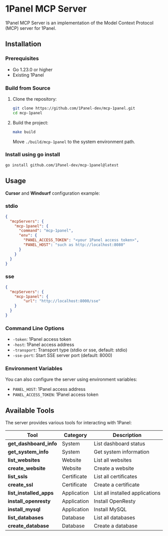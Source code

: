 # 1Panel MCP Server

1Panel MCP Server is an implementation of the Model Context Protocol (MCP) server for 1Panel.

## Installation

### Prerequisites

- Go 1.23.0 or higher
- Existing 1Panel

### Build from Source

1. Clone the repository:
   ```bash
   git clone https://github.com/1Panel-dev/mcp-1panel.git
   cd mcp-1panel
   ```

2. Build the project:
   ```bash
   make build
   ```
   Move `./build/mcp-1panel` to the system environment path.

### Install using go install
   ```bash
   go install github.com/1Panel-dev/mcp-1panel@latest
   ```

## Usage

**Cursor** and **Windsurf** configuration example:

### stdio
```json
{
  "mcpServers": {
    "mcp-1panel": {
      "command": "mcp-1panel",
      "env": {
        "PANEL_ACCESS_TOKEN": "<your 1Panel access token>",
        "PANEL_HOST": "such as http://localhost:8080"
      }
    }
  }
}
```

### sse
```json
{
  "mcpServers": {
    "mcp-1panel": {
        "url": "http://localhost:8000/sse"
    }
  }
}
```

### Command Line Options

- `-token`: 1Panel access token
- `-host`: 1Panel access address
- `-transport`: Transport type (stdio or sse, default: stdio)
- `-sse-port`: Start SSE server port (default: 8000)

### Environment Variables

You can also configure the server using environment variables:

- `PANEL_HOST`: 1Panel access address
- `PANEL_ACCESS_TOKEN`: 1Panel access token

## Available Tools

The server provides various tools for interacting with 1Panel:

| Tool                        | Category | Description            |
|-----------------------------|----------|------------------------|
| **get_dashboard_info**      | System   | List dashboard status  |
| **get_system_info**         | System   | Get system information |
| **list_websites**           | Website  | List all websites      |
| **create_website**          | Website  | Create a website       |
| **list_ssls**               | Certificate | List all certificates |
| **create_ssl**              | Certificate | Create a certificate  |
| **list_installed_apps**     | Application | List all installed applications |
| **install_openresty**       | Application | Install OpenResty     |
| **install_mysql**           | Application | Install MySQL         |
| **list_databases**          | Database | List all databases     |
| **create_database**         | Database | Create a database      |

